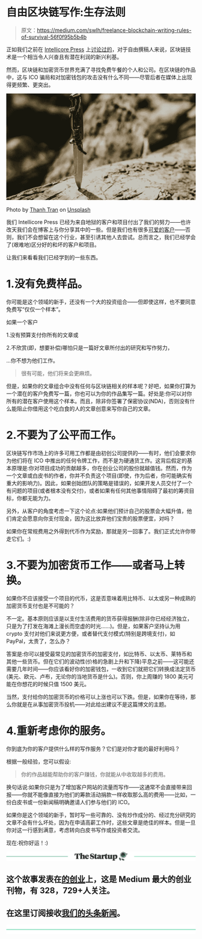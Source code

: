 # 自由区块链写作:生存法则

> 原文：<https://medium.com/swlh/freelance-blockchain-writing-rules-of-survival-56f0f95b5b4b>

正如我们之前在 [Intellicore Press](https://www.intellicore.press/blog) 上[讨论过的](https://www.intellicore.press/freelance-writers-is-the-blockchain-niche-for-you/)，对于自由撰稿人来说，区块链技术是一个相当令人兴奋且有潜在利润的新兴利基。

然而，区块链和加密货币世界充满了寻找免费午餐的个人和公司。在区块链的作品中，这与 ICO 骗局和对加密钱包的攻击没有什么不同——尽管后者在媒体上出现得更频繁、更突出。

![](img/cdb3af8c0f7a050c4803e4bebba568c0.png)

Photo by [Thanh Tran](https://unsplash.com/photos/-YPxLkfj3Ao?utm_source=unsplash&utm_medium=referral&utm_content=creditCopyText) on [Unsplash](https://unsplash.com/?utm_source=unsplash&utm_medium=referral&utm_content=creditCopyText)

我们 Intellicore Press 已经为来自地狱的客户和项目付出了我们的努力——也许改天我们会在博客上与你分享其中的一些。但是我们也有很多[可爱的客户](https://www.intellicore.press/clients/)——否则，我们不会想留在这个行业，甚至引诱其他人去尝试。总而言之，我们已经学会了(艰难地)区分好的和坏的客户和项目。

让我们来看看我们已经学到的一些东西。

# 1.没有免费样品。

你可能是这个领域的新手，还没有一个大的投资组合——但即使这样，也不要同意免费写“仅仅一个样本”。

如果一个客户

1.没有预算支付你所有的文章或

2.不欣赏(即，想要补偿)哪怕只是一篇好文章所付出的研究和写作努力，

…你不想为他们工作。

> 很有可能，他们将来会更麻烦。

但是，如果你的文章组合中没有任何与区块链相关的样本呢？好吧，如果你打算为一个潜在的客户免费写一篇，你也可以为你的作品集写一篇。好处是:你可以对你所有的潜在客户使用这个样本。而且，除非你签署了保密协议(NDA)，否则没有什么能阻止你借用这个吃白食的人的文章创意来写你自己的文章。

# 2.不要为了公平而工作。

区块链写作市场上的许多可用工作都是由初创公司提供的——有时，他们会要求你为他们将在 ICO 中推出的任何令牌工作，而不是为硬通货工作。这背后假定的基本原理是:你对项目成功的贡献越多，你在创业公司的股份就越值钱。然而，作为一个文章或白皮书的作者，你并不负责这个项目(即使，作为后者，你可能确实有重大的影响力)。因此，如果创始团队的策略是错误的，如果开发人员交付了一个有问题的项目(或者根本没有交付)，或者如果有任何其他事情阻碍了最初的筹资目标，你都无能为力。

另外，从客户的角度考虑一下这个论点:如果他们预计自己的股票会大幅升值，他们肯定会愿意向你支付现金，因为这比放弃他们宝贵的股票便宜，对吗？

如果你在常规费用之外得到代币作为奖励，那就是另一回事了。我们正式允许你带走它们。:)

# 3.不要为加密货币工作——或者马上转换。

如果你不应该接受一个项目的代币，这是否意味着用比特币、以太或另一种成熟的加密货币支付也是不可能的？

不一定。基本原则应该是以支付生活费用的货币获得报酬(除非你已经经济独立，只是为了打发在海滩上漫长而空虚的时光……)。但是，如果客户坚持认为用 crypto 支付对他们来说更方便，或者替代支付模式(特别是跨境支付)，如 PayPal，太贵了，怎么办？

答案是:你可以接受最常见的加密货币的加密支付，如比特币、以太币、莱特币和其他一些货币。但在它们的波动性(价格的急剧上升和下降)平息之前——这可能还需要几年时间——你应该看好你的加密钱包，一收到它们就把它们转换成法定货币(美元、欧元、卢布，无论你的当地货币是什么)。否则，你上周赚的 1800 美元可能在你想花的时候只值 1500 美元。

当然，支付给你的加密货币的价格可以上涨也可以下跌。但是，如果你在等待，那么你就是在从事加密货币投机——对此给出建议不是这篇博文的主题。

# 4.重新考虑你的服务。

你到底为你的客户提供什么样的写作服务？它们是对你才能的最好利用吗？

根据一般经验，您可以假设:

> 你的作品越能帮助你的客户赚钱，你就能从中收取越多的费用。

换句话说:如果你只是为了增加客户网站的流量而写作——这通常不会直接带来回报——你就不能像直接为他们的筹款活动捐款一样收取那么高的费用——比如，一份白皮书或一份新闻稿明确邀请人们参与他们的 ICO。

如果你是这个领域的新手，暂时写一些可靠的、没有炒作成分的、经过充分研究的文章不会有什么坏处，因为在申请高薪工作时，这些文章是绝佳的样本。但是一旦你对这一行感到满意，考虑转向白皮书写作或投资者交流。

现在:祝你好运！:)

[![](img/308a8d84fb9b2fab43d66c117fcc4bb4.png)](https://medium.com/swlh)

## 这个故事发表在[的创业](https://medium.com/swlh)上，这是 Medium 最大的创业刊物，有 328，729+人关注。

## 在这里订阅接收[我们的头条新闻](http://growthsupply.com/the-startup-newsletter/)。

[![](img/b0164736ea17a63403e660de5dedf91a.png)](https://medium.com/swlh)